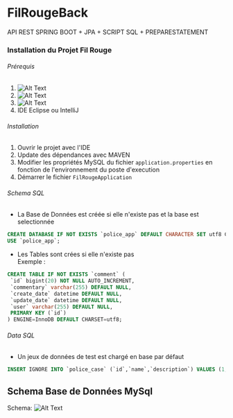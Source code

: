 # FilRougeBack
API REST SPRING BOOT + JPA + SCRIPT SQL + PREPARESTATEMENT

### Installation du Projet Fil Rouge
 ###### Prérequis 
1. ![Alt Text](https://img.shields.io/badge/JDK-1.8.0__151-blue.svg)
2. ![Alt Text](https://img.shields.io/badge/Maven-3.5.2-green.svg)
3. ![Alt Text](https://img.shields.io/badge/MySQL-5.6-red.svg)
4. IDE Eclipse ou IntelliJ
 ###### Installation
1. Ouvrir le projet avec l'IDE
2. Update des dépendances avec MAVEN
3. Modifier les propriétés MySQL du fichier `application.properties` en fonction de l'environnement du poste d'execution
4. Démarrer le fichier `FilRougeApplication`
 ###### Schema SQL
 * La Base de Données est créée si elle n'existe pas et la base est selectionnée
 
 ```SQL
 CREATE DATABASE IF NOT EXISTS `police_app` DEFAULT CHARACTER SET utf8 COLLATE utf8_general_ci;
USE `police_app`;
 ```
 
* Les Tables sont crées si elle n'existe pas  
Exemple :
 
 ```SQL
 CREATE TABLE IF NOT EXISTS `comment` (
  `id` bigint(20) NOT NULL AUTO_INCREMENT,
  `commentary` varchar(255) DEFAULT NULL,
  `create_date` datetime DEFAULT NULL,
  `update_date` datetime DEFAULT NULL,
  `user` varchar(255) DEFAULT NULL,
  PRIMARY KEY (`id`)
) ENGINE=InnoDB DEFAULT CHARSET=utf8;
 ```
 ###### Data SQL
 * Un jeux de données de test est chargé en base par défaut
 ```SQL
 INSERT IGNORE INTO `police_case` (`id`,`name`,`description`) VALUES (1,'avion détouné','mi, ac mattis velit justo nec')
 ```

## Schema Base de Données MySql
 
Schema: ![Alt Text](https://github.com/stephp30/FilRougeBack/blob/master/img/SchemaBDD.PNG)


